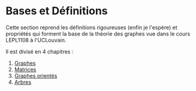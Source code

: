 # Bases et Définitions

Cette section reprend les définitions rigoureuses (enfin je l'espère) et propriétés qui forment la base de la théorie des graphes vue dans le cours LEPL1108 à l'UCLouvain.

Il est divisé en 4 chapitres :
1. [Graphes](graphes.md)
2. [Matrices](chemins.md)
3. [Graphes orientés](graphes-orientes.md)
4. [Arbres](arbres.md)